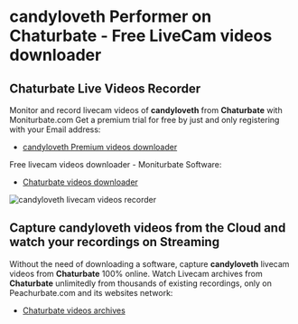 # candyloveth Performer on Chaturbate - Free LiveCam videos downloader

## Chaturbate Live Videos Recorder

Monitor and record livecam videos of **candyloveth** from **Chaturbate** with Moniturbate.com
Get a premium trial for free by just and only registering with your Email address:
* [candyloveth Premium videos downloader](https://moniturbate.com/request-demo-licence-key.html)

Free livecam videos downloader - Moniturbate Software:
* [Chaturbate videos downloader](https://moniturbate.com/moniturbate-download-software.html)

![candyloveth livecam videos recorder](https://peachurnet.com/templates/moniturbate-software.png)


## Capture candyloveth videos from the Cloud and watch your recordings on Streaming

Without the need of downloading a software, capture **candyloveth** livecam videos from **Chaturbate** 100% online.
Watch Livecam archives from **Chaturbate** unlimitedly from thousands of existing recordings, only on Peachurbate.com and its websites network:
* [Chaturbate videos archives](https://peachurnet.com/)